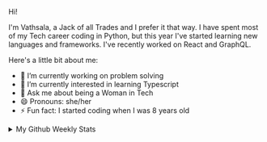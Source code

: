Hi! 

I'm Vathsala, a Jack of all Trades and I prefer it that way. I have spent most of my Tech career coding in Python, but this year I've started learning new languages and frameworks. I've recently worked on React and GraphQL.


Here's a little bit about me:


- 🔭 I’m currently working on problem solving
- 🌱 I’m currently interested in learning Typescript
- 💬 Ask me about being a Woman in Tech
- 😄 Pronouns: she/her
- ⚡ Fun fact: I started coding when I was 8 years old


<details>
<summary> My Github Weekly Stats</summary>
  
[![GitHub Streak](https://streak-stats.demolab.com?user=VathsalaAchar&hide_border=true&date_format=M%20j%5B%2C%20Y%5D&mode=weekly)](https://git.io/streak-stats)

</details>
